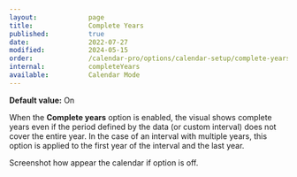 ```yaml
---
layout:             page
title:              Complete Years
published:          true
date:               2022-07-27
modified:           2024-05-15
order:              /calendar-pro/options/calendar-setup/complete-years
internal:           completeYears
available:          Calendar Mode
---
```

**Default value:** On

When the **Complete years** option is enabled, the visual shows complete years even if the period defined by the data (or custom interval) does not cover the entire year. In the case of an interval with multiple years, this option is applied to the first year of the interval and the last year.

<todo>Screenshot how appear the calendar if option is off.</todo>
